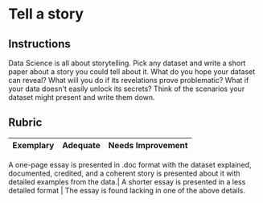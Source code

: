 # Tell a story

## Instructions

Data Science is all about storytelling. Pick any dataset and write a short paper about a story you could tell about it. What do you hope your dataset can reveal? What will you do if its revelations prove problematic? What if your data doesn't easily unlock its secrets? Think of the scenarios your dataset might present and write them down.

## Rubric

Exemplary | Adequate | Needs Improvement
--- | --- | -- |

A one-page essay is presented in .doc format with the dataset explained, documented, credited, and a coherent story is presented about it with detailed examples from the data.| A shorter essay is presented in a less detailed format | The essay is found lacking in one of the above details.